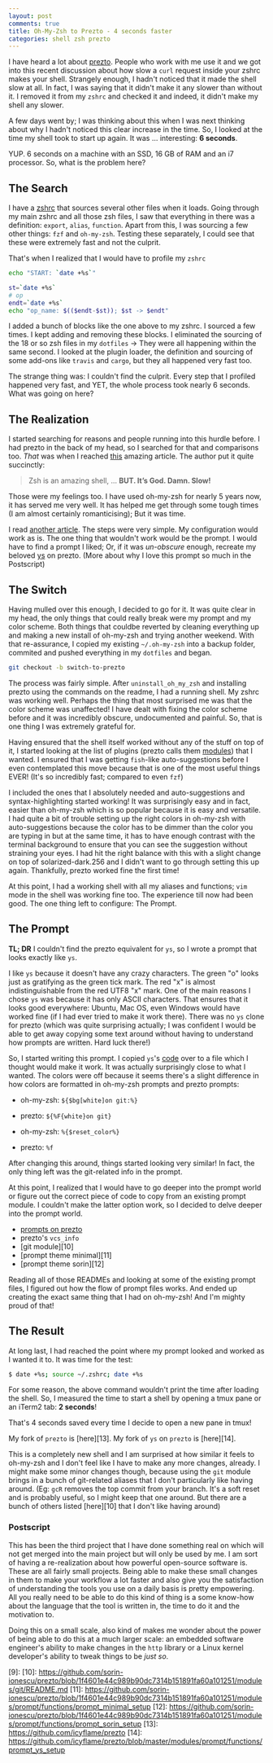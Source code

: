 ```yaml
---
layout: post
comments: true
title: Oh-My-Zsh to Prezto - 4 seconds faster
categories: shell zsh prezto
---
```


I have heard a lot about [prezto][1]. People who work with me use it and we got
into this recent discussion about how slow a `curl` request inside your zshrc
makes your shell. Strangely enough, I hadn't noticed that it made the shell slow
at all. In fact, I was saying that it didn't make it any slower than without it.
I removed it from my `zshrc` and checked it and indeed, it didn't make my shell
any slower.

A few days went by; I was thinking about this when I was next thinking about why
I hadn't noticed this clear increase in the time. So, I looked at the time my
shell took to start up again. It was ... interesting: **6 seconds**.

YUP. 6 seconds on a machine with an SSD, 16 GB of RAM and an i7 processor. So,
what is the problem here?

## The Search

I have a [zshrc][2] that sources several other files when it loads. Going
through my main zshrc and all those zsh files, I saw that everything in there
was a definition: `export`, `alias`, `function`. Apart from this, I was sourcing
a few other things: `fzf` and `oh-my-zsh`. Testing these separately, I could see
that these were extremely fast and not the culprit.

That's when I realized that I would have to profile my `zshrc`

```sh
echo "START: `date +%s`"

st=`date +%s`
# op
endt=`date +%s`
echo "op_name: $(($endt-$st)); $st -> $endt"
```

I added a bunch of blocks like the one above to my zshrc. I sourced a few times.
I kept adding and removing these blocks. I eliminated the sourcing of the 18 or
so zsh files in my `dotfiles` -> They were all happening within the same second.
I looked at the plugin loader, the definition and sourcing of some add-ons like
`travis` and `cargo`, but they all happened very fast too.

The strange thing was: I couldn't find the culprit. Every step that I profiled
happened very fast, and YET, the whole process took nearly 6 seconds. What was
going on here?

## The Realization

I started searching for reasons and people running into this hurdle before. I
had prezto in the back of my head, so I searched for that and comparisons too.
_That_ was when I reached [this][3] amazing article. The author put it quite
succinctly:

> Zsh is an amazing shell, ... **BUT. It’s God. Damn. Slow!**

Those were my feelings too. I have used oh-my-zsh for nearly 5 years now, it has
served me very well. It has helped me get through some tough times (I am almost
certainly romanticising); But it was time.

I read [another article][4]. The steps were very simple. My configuration would
work as is. The one thing that wouldn't work would be the prompt. I would have
to find a prompt I liked; Or, if it was _un-obscure_ enough, recreate my beloved
[ys][5] on prezto. (More about why I love this prompt so much in the Postscript)

## The Switch

Having mulled over this enough, I decided to go for it. It was quite clear in my
head, the only things that could really break were my prompt and my color
scheme. Both things that couldbe reverted by cleaning everything up and making a
new install of oh-my-zsh and trying another weekend. With that re-assurance, I
copied my existing `~/.oh-my-zsh` into a backup folder, commited and pushed
everything in my `dotfiles` and began.

```sh
git checkout -b switch-to-prezto
```

The process was fairly simple. After `uninstall_oh_my_zsh` and installing prezto
using the commands on the readme, I had a running shell. My zshrc was working
well. Perhaps the thing that most surprised me was that the color scheme was
unaffected! I have dealt with fixing the color scheme before and it was
incredibly obscure, undocumented and painful. So, that is one thing I was
extremely grateful for.

Having ensured that the shell itself worked without any of the stuff on top of
it, I started looking at the list of plugins (prezto calls them [modules][6])
that I wanted. I ensured that I was getting `fish`-like auto-suggestions before
I even contemplated this move because that is one of the most useful things
EVER! (It's so incredibly fast; compared to even `fzf`)

I included the ones that I absolutely needed and auto-suggestions and
syntax-highlighting started working! It was surprisingly easy and in fact,
easier than oh-my-zsh which is so popular because it is easy and versatile. I
had quite a bit of trouble setting up the right colors in oh-my-zsh with
auto-suggestions because the color has to be dimmer than the color you are
typing in but at the same time, it has to have enough contrast with the terminal
background to ensure that you can see the suggestion without straining your
eyes. I had hit the right balance with this with a slight change on top of
solarized-dark.256 and I didn't want to go through setting this up again.
Thankfully, prezto worked fine the first time!

At this point, I had a working shell with all my aliases and functions; `vim` mode
in the shell was working fine too. The experience till now had been good. The
one thing left to configure: The Prompt.

## The Prompt

**TL; DR** I couldn't find the prezto equivalent for `ys`, so I wrote a prompt
that looks exactly like `ys`.

I like `ys` because it doesn't have any crazy characters. The green "o" looks
just as gratifying as the green tick mark. The red "x" is almost
indistinguishable from the red UTF8 "x" mark. One of the main reasons I chose
`ys` was because it has only ASCII characters. That ensures that it looks good
everywhere: Ubuntu, Mac OS, even Windows would have worked fine (if I had ever
tried to make it work there). There was no `ys` clone for prezto (which was
quite surprising actually; I was confident I would be able to get away
copying some text around without having to understand how prompts are
written. Hard luck there!)

So, I started writing this prompt. I copied `ys`'s [code][7] over to a file
which I thought would make it work. It was actually surprisingly close to what I
wanted. The colors were off because it seems there's a slight difference in how
colors are formatted in oh-my-zsh prompts and prezto prompts: 

- oh-my-zsh: `${$bg[white]on git:%}`
- prezto:    `${%F{white}on git}`

- oh-my-zsh: `%{$reset_color%}`
- prezto:    `%f`

After changing this around, things started looking very similar! In fact, the
only thing left was the git-related info in the prompt.

At this point, I realized that I would have to go deeper into the prompt world
or figure out the correct piece of code to copy from an existing prompt module.
I couldn't make the latter option work, so I decided to delve deeper into
the prompt world.

- [prompts on prezto][8]
- prezto's `vcs_info`
- [git module][10]
- [prompt theme minimal][11]
- [prompt theme sorin][12]

Reading all of those READMEs and looking at some of the existing prompt files, I
figured out how the flow of prompt files works. And ended up creating the exact
same thing that I had on oh-my-zsh! And I'm mighty proud of that! 

## The Result

At long last, I had reached the point where my prompt looked and worked as I
wanted it to. It was time for the test:

```sh
$ date +%s; source ~/.zshrc; date +%s
```

For some reason, the above command wouldn't print the time after loading the
shell. So, I measured the time to start a shell by opening a tmux pane or an
iTerm2 tab: **2 seconds**!

That's 4 seconds saved every time I decide to open a new pane in tmux!

My fork of `prezto` is [here][13]. My fork of `ys` on `prezto` is [here][14].

This is a completely new shell and I am
surprised at how similar it feels to oh-my-zsh and I don't feel like I have to
make any more changes, already. I might make some minor changes though, because
using the `git` module brings in a bunch of git-related aliases that I don't
particularly like having around. (Eg: `gcR` removes the top commit from your
branch. It's a soft reset and is probably useful, so I might keep that
one around. But there are a bunch of others listed [here][10] that I
don't like having around)

### Postscript

This has been the third project that I have done something real on which will
not get merged into the main project but will only be used by me. I am sort of
having a re-realization about how powerful open-source software is. These are
all fairly small projects. Being able to make these small changes in them to
make your workflow a lot faster and also give you the satisfaction of
understanding the tools you use on a daily basis is pretty empowering. All you
really need to be able to do this kind of thing is a some know-how about the
language that the tool is written in, the time to do it and the motivation to.

Doing this on a small scale, also kind of makes me wonder about the power of
being able to do this at a much larger scale: an embedded software engineer's
ability to make changes in the `http` library or a Linux kernel developer's
ability to tweak things to be _just so_.

[1]: https://github.com/sorin-ionescu/prezto
[2]: https://github.com/icyflame/dotfiles/blob/ce3e858e37eb2b7ea9efddefa9323ef3d0d70d62/zsh/zshrc.symlink
[3]: http://jeromedalbert.com/migrate-from-oh-my-zsh-to-prezto/
[4]: https://linhmtran168.github.io/blog/2013/12/15/ditching-oh-my-zsh-for-prezto/
[5]: https://github.com/robbyrussell/oh-my-zsh/wiki/themes#ys
[6]: https://github.com/sorin-ionescu/prezto/blob/1f4601e44c989b90dc7314b151891fa60a101251/modules/README.md#modules
[7]: http://blog.ysmood.org/my-ys-terminal-theme/
[8]: https://github.com/sorin-ionescu/prezto/tree/1f4601e44c989b90dc7314b151891fa60a101251/modules/prompt#prompt
[9]:
[10]: https://github.com/sorin-ionescu/prezto/blob/1f4601e44c989b90dc7314b151891fa60a101251/modules/git/README.md
[11]: https://github.com/sorin-ionescu/prezto/blob/1f4601e44c989b90dc7314b151891fa60a101251/modules/prompt/functions/prompt_minimal_setup
[12]: https://github.com/sorin-ionescu/prezto/blob/1f4601e44c989b90dc7314b151891fa60a101251/modules/prompt/functions/prompt_sorin_setup
[13]: https://github.com/icyflame/prezto
[14]: https://github.com/icyflame/prezto/blob/master/modules/prompt/functions/prompt_ys_setup
